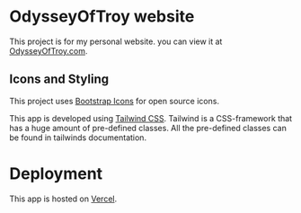 # OdysseyOfTroy website

This project is for my personal website. you can view it at [OdysseyOfTroy.com](https://odysseyoftroy.com).

## Icons and Styling

This project uses [Bootstrap Icons](https://icons.getbootstrap.com/) for open source icons.

This app is developed using [Tailwind CSS](https://tailwindcss.com/). Tailwind is a CSS-framework that has a huge amount of pre-defined classes. All the pre-defined classes can be found in tailwinds documentation. 

# Deployment
This app is hosted on [Vercel](https://vercel.com/home).
